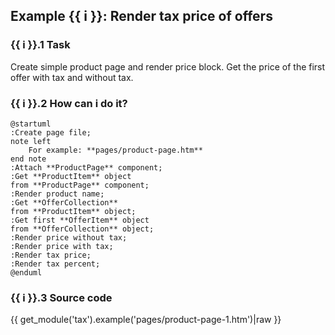 ## Example {{ i }}: Render tax price of offers

### {{ i }}.1 Task

Create simple product page and render price block. Get the price of the first offer with tax and without tax.

### {{ i }}.2 How can i do it?

```plantuml
@startuml
:Create page file;
note left
    For example: **pages/product-page.htm**
end note
:Attach **ProductPage** component;
:Get **ProductItem** object
from **ProductPage** component;
:Render product name;
:Get **OfferCollection**
from **ProductItem** object;
:Get first **OfferItem** object
from **OfferCollection** object;
:Render price without tax;
:Render price with tax;
:Render tax price;
:Render tax percent;
@enduml
```

### {{ i }}.3 Source code

{{ get_module('tax').example('pages/product-page-1.htm')|raw }}